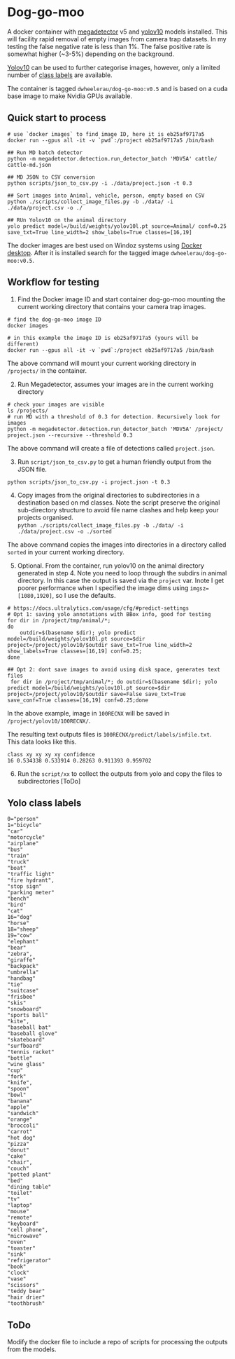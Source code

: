 # Dog-go-moo
A docker container with [megadetector](https://github.com/microsoft/CameraTraps/blob/main/megadetector.md) 
v5 and [yolov10](https://github.com/THU-MIG/yolov10) models installed. 
This will facility rapid removal of 
empty images from camera trap datasets. In my testing the 
false negative rate is less than 1%. The false positive rate 
is somewhat higher (~3-5%) depending on the
background.  

[Yolov10](https://github.com/THU-MIG/yolov10) can be used 
to further categorise images,
however, only a limited number of 
[class labels](#yolo-class-labels) are
available. 

The container is tagged `dwheelerau/dog-go-moo:v0.5` and
is based on a cuda base image to make Nvidia GPUs available.  

## Quick start to process
```
# use `docker images` to find image ID, here it is eb25af9717a5
docker run --gpus all -it -v `pwd`:/project eb25af9717a5 /bin/bash

## Run MD batch detector
python -m megadetector.detection.run_detector_batch 'MDV5A' cattle/ cattle-md.json

## MD JSON to CSV conversion  
python scripts/json_to_csv.py -i ./data/project.json -t 0.3   

## Sort images into Animal, vehicle, person, empty based on CSV
python ./scripts/collect_image_files.py -b ./data/ -i ./data/project.csv -o ./

## RUn Yolov10 on the animal directory  
yolo predict model=/build/weights/yolov10l.pt source=Animal/ conf=0.25 save_txt=True line_width=2 show_labels=True classes=[16,19]
```

The docker images are best used on Windoz systems using
[Docker desktop](https://www.docker.com/products/docker-desktop/). 
After it is installed search for the tagged image 
`dwheelerau/dog-go-moo:v0.5`.  

## Workflow for testing
1. Find the Docker image ID and start container dog-go-moo mounting the current
working directory that contains your camera trap images.  
```
# find the dog-go-moo image ID
docker images

# in this example the image ID is eb25af9717a5 (yours will be different)
docker run --gpus all -it -v `pwd`:/project eb25af9717a5 /bin/bash
```
The above command will mount your current working directory in `/projects/` 
in the container.  

2. Run Megadetector, assumes your images are in the current working 
directory      
```
# check your images are visible
ls /projects/
# run MD with a threshold of 0.3 for detection. Recursively look for images 
python -m megadetector.detection.run_detector_batch 'MDV5A' /project/ project.json --recursive --threshold 0.3  
```
The above command will create a file of detections called `project.json`.    

3. Run `script/json_to_csv.py` to get a human friendly output from the JSON 
file.  

`python scripts/json_to_csv.py -i project.json -t 0.3`   

4. Copy images from the original directories to subdirectories in a destination based on md classes. Note the script preserve the original sub-directory 
structure to avoid file name clashes and help keep your projects organised.   
`python ./scripts/collect_image_files.py -b ./data/ -i ./data/project.csv -o ./sorted`

The above command copies the images into directories in a directory called
`sorted` in your current working directory.  

5. Optional. From the container, run yolov10 on the animal directory generated
in step 4. Note you need to loop 
through the subdirs in animal directory. In this case the output is saved via 
the `project` var. Inote I get poorer performance when I specified the image 
dims using `imgsz=[1080,1920]`, so I use the defaults.    

```
# https://docs.ultralytics.com/usage/cfg/#predict-settings
# Opt 1: saving yolo annotations with BBox info, good for testing
for dir in /project/tmp/animal/*; 
do 
	outdir=$(basename $dir); yolo predict model=/build/weights/yolov10l.pt source=$dir project=/project/yolov10/$outdir save_txt=True line_width=2 show_labels=True classes=[16,19] conf=0.25;
done

## Opt 2: dont save images to avoid using disk space, generates text files  
 for dir in /project/tmp/animal/*; do outdir=$(basename $dir); yolo predict model=/build/weights/yolov10l.pt source=$dir project=/project/yolov10/$outdir save=False save_txt=True save_conf=True classes=[16,19] conf=0.25;done
```
In the above example, image in `100RECNX` will be saved in 
`/project/yolov10/100RECNX/`.  

The resulting text outputs files is `100RECNX/predict/labels/infile.txt`.  
This data looks like this.   
```
class xy xy xy xy confidence
16 0.534338 0.533914 0.28263 0.911393 0.959702
```

6. Run the `script/xx` to collect the outputs from yolo and copy the files to subdirectories [ToDo]  

## Yolo class labels
```
0="person"
1="bicycle"
"car"
"motorcycle"
"airplane"
"bus"
"train"
"truck"
"boat"
"traffic light"
"fire hydrant",
"stop sign"
"parking meter"
"bench"
"bird"
"cat"
16="dog"
"horse"
18="sheep"
19="cow"
"elephant"
"bear"
"zebra",
"giraffe"
"backpack"
"umbrella"
"handbag"
"tie"
"suitcase"
"frisbee"
"skis"
"snowboard"
"sports ball"
"kite",
"baseball bat"
"baseball glove"
"skateboard"
"surfboard"
"tennis racket"
"bottle"
"wine glass"
"cup"
"fork"
"knife",
"spoon"
"bowl"
"banana"
"apple"
"sandwich"
"orange"
"broccoli"
"carrot"
"hot dog"
"pizza"
"donut"
"cake"
"chair",
"couch"
"potted plant"
"bed"
"dining table"
"toilet"
"tv"
"laptop"
"mouse"
"remote"
"keyboard"
"cell phone",
"microwave"
"oven"
"toaster"
"sink"
"refrigerator"
"book"
"clock"
"vase"
"scissors"
"teddy bear"
"hair drier"
"toothbrush"
```


## ToDo  
Modify the docker file to include a repo of scripts for processing the outputs from the models.  
